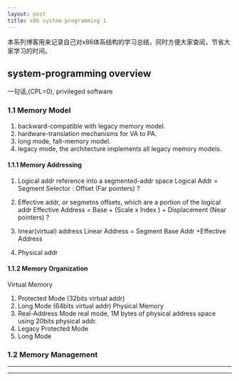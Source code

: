 ```yaml
---
layout: post
title: x86 system programming 1 
---
```

  本系列博客用来记录自己对x86体系结构的学习总结，同时方便大家查阅，节省大家学习的时间。

## system-programming overview
  一句话,(CPL=0), privileged software
### 1.1 Memory Model
1. backward-compatible with legacy memory model.
2. hardware-translation mechanisms for VA to PA.
3. long mode, falt-memory model.   
4. legacy mode, the architecture implements all legacy memory models.
#### 1.1.1 Memory Addressing
1. Logical addr
   reference into a segmented-addr space
   Logical Addr = Segment Selector : Offset
   (Far pointers) ?
2. Effective addr, or segmetns offsets, which are a portion of the logical addr
   Effective Address = Base + (Scale x Index ) + Displacement
   (Near pointers) ?

3. linear(virtual) address
   Linear Address = Segment Base Addr +Effective Address

4. Physical addr

#### 1.1.2 Memory Organization
  Virtual Memory
  1. Protected Mode (32bits virtual addr)
  2. Long Mode      (64bits virtual addr)
  Physical Memory
  1. Real-Address Mode
     real mode, 1M bytes of physical address space using 20bits physical addr.
  2. Legacy Protected Mode
  3. Long Mode

### 1.2 Memory Management

----
****
